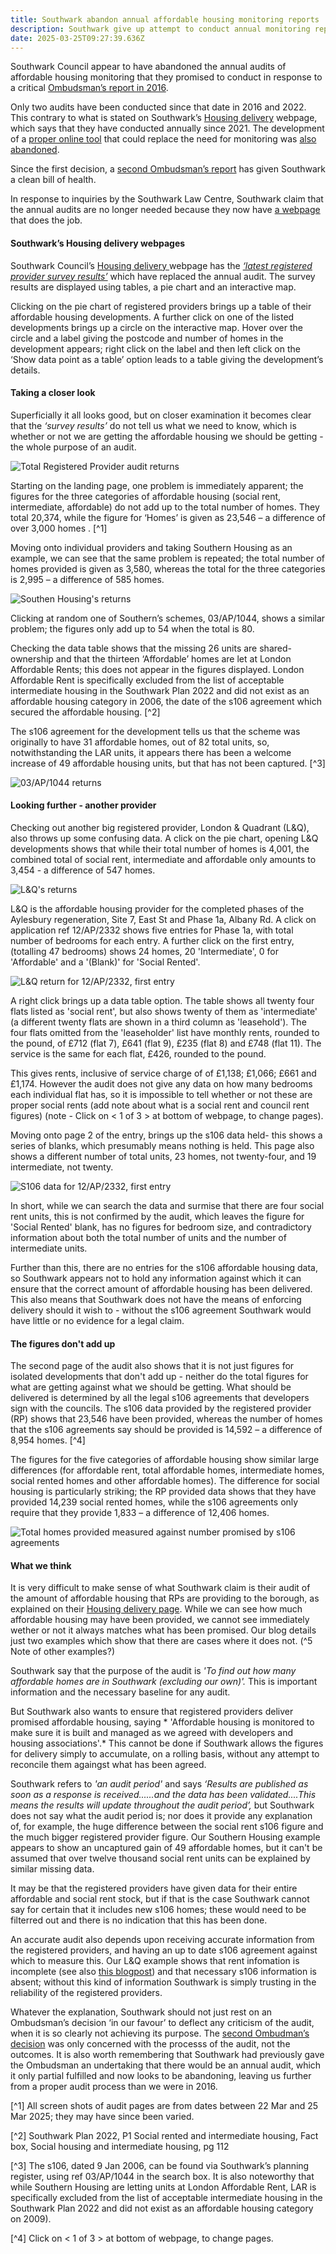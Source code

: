 ```yaml
---
title: Southwark abandon annual affordable housing monitoring reports
description: Southwark give up attempt to conduct annual monitoring reports
date: 2025-03-25T09:27:39.636Z
---
```

Southwark Council appear to have abandoned the annual audits of affordable housing monitoring that they promised to conduct in response to a critical [Ombudsman’s report in 2016](https://www.35percent.org/posts/2016-12-12-ombudsman-slams-southwark-for-no-s106-monitoring/).

Only two audits have been conducted since that date in 2016 and 2022. This contrary to what is stated on Southwark’s [Housing delivery](https://www.southwark.gov.uk/planning-environment-and-building-control/planning/planning-policy-and-guidance/monitoring-1/amount#lgd-guides__title) webpage, which says that they have conducted annually since 2021.  The development of a [proper online tool](https://www.dxw.com/case-studies/southwark-council-monitoring-their-affordable-housing/) that could replace the need for monitoring was [also abandoned](https://www.35percent.org/posts/ombudsman-rejects-affordable-housing-complaint-against-southwark/). 

Since the first decision, a [second Ombudsman’s report](https://www.lgo.org.uk/decisions/planning/other/21-009-646) has given Southwark a clean bill of health.

In response to inquiries by the Southwark Law Centre, Southwark claim that the annual audits are no longer needed because they now have [a webpage](https://app.powerbi.com/view?r=eyJrIjoiNzJhYTg1ZDYtNzcxZC00MDQzLThlMDUtNTkyNDk2MTBkMzkyIiwidCI6ImY3YWRjZjA2LTk1OGYtNDRjNC1iYzFjLTMzOWVkZDkwOTAzZCIsImMiOjh9&pageName=591e92e31d05964600da) that does the job.

#### Southwark’s Housing delivery webpages

Southwark Council’s [Housing delivery ](https://www.southwark.gov.uk/planning-environment-and-building-control/planning/planning-policy-and-guidance/monitoring-1/amount#lgd-guides__title)webpage has the *[‘latest registered provider survey results’](https://app.powerbi.com/view?r=eyJrIjoiNzJhYTg1ZDYtNzcxZC00MDQzLThlMDUtNTkyNDk2MTBkMzkyIiwidCI6ImY3YWRjZjA2LTk1OGYtNDRjNC1iYzFjLTMzOWVkZDkwOTAzZCIsImMiOjh9&pageName=591e92e31d05964600da)* which have replaced the annual audit.  The survey results are displayed using tables, a pie chart and an interactive map. 

Clicking on the pie chart of registered providers brings up a table of their affordable housing developments. A further click on one of the listed developments brings up a circle on the interactive map. Hover over the circle and a label giving the postcode and number of homes in the development appears; right click on the label and then left click on the ‘Show data point as a table’ option leads to a table giving the development’s details. 

#### Taking a closer look

Superficially it all looks good, but on closer examination it becomes clear that the *‘survey results’* do not tell us what we need to know, which is whether or not we are getting the affordable housing we should be getting - the whole purpose of an audit.

![](img/monitoring_audit_webpages_landing_page_-22032025_15_06_28.png "Total Registered Provider audit returns")

Starting on the landing page, one problem is immediately apparent; the figures for the three categories of affordable housing (social rent, intermediate, affordable) do not add up to the total number of homes.  They total 20,374, while the figure for ‘Homes’ is given as 23,546 – a difference of over 3,000 homes . [^1]

Moving onto individual providers and taking Southern Housing as an example, we can see that the same problem is repeated; the total number of homes provided is given as 3,580, whereas the total for the three categories is 2,995 – a difference of 585 homes.

![](img/monitorin_audit_webpages_southern_housing_22032025_15_22_54.png "Southen Housing's returns")

Clicking at random one of Southern’s schemes, 03/AP/1044, shows a similar problem; the figures only add up to 54 when the total is 80.  

Checking the data table shows that the missing 26 units are shared-ownership and that the thirteen ‘Affordable’ homes are let at London Affordable Rents; this does not appear in the figures displayed.  London Affordable Rent is specifically excluded from the list of acceptable intermediate housing in the Southwark Plan 2022 and did not exist as an affordable housing category in 2006, the date of the s106 agreement which secured the affordable housing. [^2]

The s106 agreement for the development tells us that the scheme was originally to have 31 affordable homes, out of 82 total units, so, notwithstanding the LAR units, it appears there has been a welcome increase of 49 affordable housing units, but that has not been captured. [^3]

![](img/monitoring_audit_webpages_-pelican_house_03ap1044_22032025_15_31_04.png "03/AP/1044 returns")

#### Looking further - another provider

Checking out another big registered provider, London & Quadrant (L&Q), also throws up some confusing data.   A click on the pie chart, opening L&Q developments shows that while their total number of homes is 4,001, the combined total of social rent, intermediate and affordable only amounts to 3,454 - a difference of 547 homes. 

![](img/monitoring_audit_webpage_l-q_25_03_2025-10_20_06_250325.png "L&Q's returns")

L&Q is the affordable housing provider for the completed phases of the Aylesbury regeneration, Site 7, East St and Phase 1a, Albany Rd.  A click on application ref 12/AP/2332 shows five entries for Phase 1a, with total number of bedrooms for each entry. A further click on the first entry, (totalling 47 bedrooms) shows 24 homes, 20 'Intermediate', 0 for 'Affordable' and a '(Blank)'  for 'Social Rented'. 

![](img/monitoring_audit_l-q_aylesbury_12ap2332_first_entry_-25_03_2025-11_37_05.png "L&Q return for 12/AP/2332, first entry")

A right click brings up a data table option.  The table shows all twenty four flats listed as 'social rent', but also shows twenty of them as 'intermediate' (a different twenty flats are shown in a third column as 'leasehold').  The four flats omitted from the 'leaseholder' list have monthly rents, rounded to the pound, of £712 (flat 7), £641 (flat 9), £235 (flat 8) and £748 (flat 11).  The service is the same for each flat, £426, rounded to the pound.  

This gives rents, inclusive of service charge of of £1,138; £1,066; £661 and £1,174.  However the audit does not give any data on how many bedrooms each individual flat has, so it is impossible to tell whether or not these are proper social rents (add note about what is a social rent and council rent figures) (note - Click on < 1 of 3  > at bottom of webpage, to change pages).

Moving onto page 2 of the entry, brings up the s106 data held- this shows a series of blanks, which presumably means nothing is held. This page also shows a different number of total units, 23 homes, not  twenty-four, and 19 intermediate, not twenty.

![](img/monitoring_audit_l-q_aylesbury_12ap332_first_entry_s106_25_03_2025-11_49_19.png "S106 data for 12/AP/2332, first entry")

In short, while we can search the data and surmise that there are four social rent units, this is not confirmed by the audit, which leaves the figure for 'Social Rented' blank, has no figures for bedroom size, and contradictory information about both the total number of units and the number of intermediate units.

Further than this, there are no entries for the s106 affordable housing data, so Southwark appears not to hold any information against which it can ensure that the correct amount of affordable housing has been delivered.  This also means that Southwark does not have the means of enforcing delivery should it wish to - without the s106 agreement Southwark would have little or no evidence for a legal claim. 

#### The figures don't add up

The second page of the audit also shows that it is not just figures for isolated developments that don't add up - neither do the total figures for what are getting against what we should be getting.  What should be delivered is determined by all the legal s106 agreements that developers sign with the councils.  The s106 data provided by the registered provider (RP) shows that 23,546 have been provided, whereas the number of homes that the s106 agreements say should be provided is 14,592 – a difference of 8,954 homes. [^4]

The figures for the five categories of affordable housing show similar large differences (for affordable rent, total affordable homes, intermediate homes, social rented homes and other affordable homes).  The difference for social housing is particularly striking; the RP provided data shows that they have provided 14,239 social rented homes, while the s106 agreements only require that they provide 1,833 – a difference of 12,406 homes.

![](img/monitoring_audit_webpages_pg_2_22032025_16_22_49.png "Total homes provided measured against number promised by s106 agreements")

#### What we think

It is very difficult to make sense of what Southwark claim is their audit of the amount of affordable housing that RPs are providing to the borough, as explained on their [Housing delivery page](https://www.southwark.gov.uk/planning-environment-and-building-control/planning/planning-policy-and-guidance/monitoring-1/amount#lgd-guides__title).  While we can see how much affordable housing may have been provided, we cannot see immediately wether or not it always matches what has been promised.  Our blog details just two examples which show that there are cases where it does not. (^5 Note of other examples?)

Southwark say that the purpose of the audit is *'To find out how many affordable homes are in Southwark (excluding our own)'.*  This is important information and the necessary baseline for any audit.

But Southwark also wants to ensure that registered providers deliver promised affordable housing, saying * 'Affordable housing is monitored to make sure it is built and managed as we agreed with developers and housing associations'.*  This cannot be done if Southwark allows the figures for delivery simply to accumulate, on a rolling basis, without any attempt to reconcile them againgst what has been agreed. 

Southwark refers to *'an audit period'* and says *‘Results are published as soon as a response is received......and the data has been validated....This means the results will update throughout the audit period’,* but Southwark does not say what the audit period is; nor does it provide any explanation of, for example, the huge difference between the social rent s106 figure and the much bigger registered provider figure.  Our Southern Housing example appears to show an uncaptured gain of 49 affordable homes, but it can't be assumed that over twelve thousand social rent units can be explained by similar missing data. 

It may be that the registered providers have given data for their entire affordable and social rent stock, but if that is the case Southwark cannot say for certain that it includes new s106 homes; these would need to be filterred out and there is no indication that this has been done.

An accurate audit also depends upon receiving accurate information from the registered providers, and having an up to date s106 agreement against which to measure this.  Our L&Q example shows that rent infomation is incomplete (see also [this blogpost](https://www.35percent.org/posts/southwarks-new-developments-that-fail-to-deliver-social-rent/)) and that necessary s106 information is absent; without this kind of information Southwark is simply trusting in the reliability of the registered providers.  

Whatever the explanation, Southwark should not just rest on an Ombudsman’s decision ‘in our favour’ to deflect any criticism of the audit, when it is so clearly not achieving its purpose.  The [second Ombudman’s decision](https://www.35percent.org/posts/ombudsman-rejects-affordable-housing-complaint-against-southwark/) was only concerned with the processs of the audit, not the outcomes. It is also worth remembering that Southwark had previously gave the Ombudsman an undertaking that there would be an annual audit, which it only partial fulfilled and now looks to be abandoning, leaving us further from a proper audit process than we were in 2016.

[^1]  All screen shots of audit pages are from dates between 22 Mar and 25 Mar 2025; they may have since been varied.

[^2]  Southwark Plan 2022, P1 Social rented and intermediate housing, Fact box, Social housing and intermediate housing, pg 112

[^3]   The s106, dated 9 Jan 2006, can be found via Southwark’s planning register, using ref 03/AP/1044 in the search box.  It is also noteworthy that while Southern Housing are letting units at London Affordable Rent, LAR is specifically excluded from the list of acceptable intermediate housing in the Southwark Plan 2022 and did not exist as an affordable housing category on 2009).

[^4]   Click on < 1 of 3  > at bottom of webpage, to change pages.